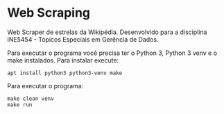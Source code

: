 # Web Scraping
Web Scraper de estrelas da Wikipédia. Desenvolvido para a disciplina INE5454 - Tópicos Especiais em Gerência de Dados.

Para executar o programa você precisa ter o Python 3, Python 3 venv e o make instalados. Para instalar execute:
```
apt install python3 python3-venv make
```

Para executar o programa:
```
make clean venv
make run
```
